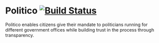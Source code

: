 # Politico [![Build Status](https://travis-ci.org/fridolinho/Politico.svg?branch=develop)](https://travis-ci.org/fridolinho/Politico)
Politico enables citizens give their mandate to politicians running for different government offices while building trust in the process through transparency.
